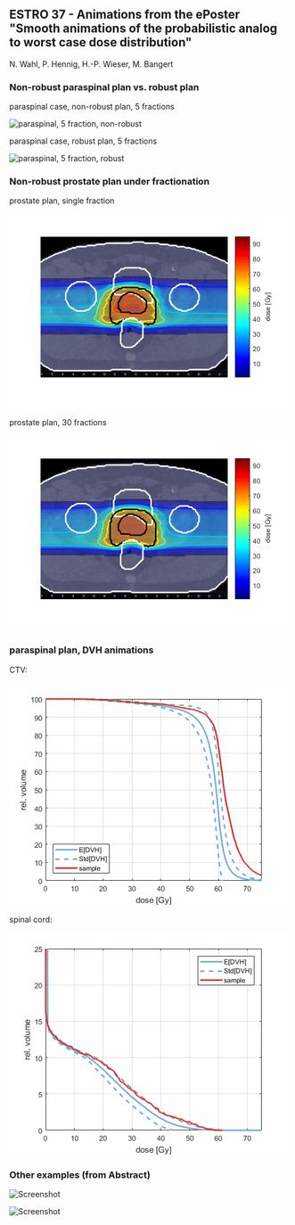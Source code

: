 ## ESTRO 37 - Animations from the ePoster "Smooth animations of the probabilistic analog to worst case dose distribution"


N. Wahl, P. Hennig, H.-P. Wieser, M. Bangert



### Non-robust paraspinal plan vs. robust plan

paraspinal case, non-robust plan, 5 fractions

![paraspinal, 5 fraction, non-robust](spinal_sliceAnimation_5frac.gif)

paraspinal case, robust plan, 5 fractions

![paraspinal, 5 fraction, robust](spinal_sliceAnimation_5frac_probOpt_in_5frac.gif)

### Non-robust prostate plan under fractionation

prostate plan, single fraction

![prostate, 1 fraction](prostate_1frac.gif)

prostate plan, 30 fractions

![prostate, 30 fractions](prostate_30frac.gif)

### paraspinal plan, DVH animations

CTV:

![CTV DVH animation](spinal_CTV_dvhAnimation_5frac.gif)

spinal cord:

![OAR DVH animation](spinal_OAR_dvhAnimation_5frac.gif)

### Other examples (from Abstract)

![Screenshot](prostate_anim.gif)

![Screenshot](liver_anim.gif)


